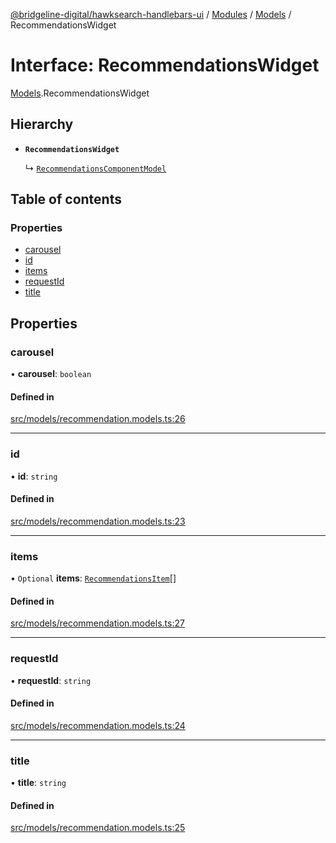 [@bridgeline-digital/hawksearch-handlebars-ui](../README.md) / [Modules](../modules.md) / [Models](../modules/Models.md) / RecommendationsWidget

# Interface: RecommendationsWidget

[Models](../modules/Models.md).RecommendationsWidget

## Hierarchy

- **`RecommendationsWidget`**

  ↳ [`RecommendationsComponentModel`](Models.RecommendationsComponentModel.md)

## Table of contents

### Properties

- [carousel](Models.RecommendationsWidget.md#carousel)
- [id](Models.RecommendationsWidget.md#id)
- [items](Models.RecommendationsWidget.md#items)
- [requestId](Models.RecommendationsWidget.md#requestid)
- [title](Models.RecommendationsWidget.md#title)

## Properties

### carousel

• **carousel**: `boolean`

#### Defined in

[src/models/recommendation.models.ts:26](https://bitbucket.org/bridgelinedigital/frontend-handlebars-ui/src/db3ebfe/src/models/recommendation.models.ts#lines-26)

___

### id

• **id**: `string`

#### Defined in

[src/models/recommendation.models.ts:23](https://bitbucket.org/bridgelinedigital/frontend-handlebars-ui/src/db3ebfe/src/models/recommendation.models.ts#lines-23)

___

### items

• `Optional` **items**: [`RecommendationsItem`](Models.RecommendationsItem.md)[]

#### Defined in

[src/models/recommendation.models.ts:27](https://bitbucket.org/bridgelinedigital/frontend-handlebars-ui/src/db3ebfe/src/models/recommendation.models.ts#lines-27)

___

### requestId

• **requestId**: `string`

#### Defined in

[src/models/recommendation.models.ts:24](https://bitbucket.org/bridgelinedigital/frontend-handlebars-ui/src/db3ebfe/src/models/recommendation.models.ts#lines-24)

___

### title

• **title**: `string`

#### Defined in

[src/models/recommendation.models.ts:25](https://bitbucket.org/bridgelinedigital/frontend-handlebars-ui/src/db3ebfe/src/models/recommendation.models.ts#lines-25)
